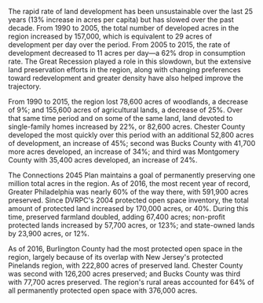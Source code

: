 The rapid rate of land development has been unsustainable over the last 25 years (13% increase in acres per capita) but has slowed over the past decade. From 1990 to 2005, the total number of developed acres in the region increased by 157,000, which is equivalent to 29 acres of development per day over the period. From 2005 to 2015, the rate of development decreased to 11 acres per day—a 62% drop in consumption rate. The Great Recession played a role in this slowdown, but the extensive land preservation efforts in the region, along with changing preferences toward redevelopment and greater density have also helped improve the trajectory.

From 1990 to 2015, the region lost 78,600 acres of woodlands, a decrease of 9%; and 155,600 acres of agricultural lands, a decrease of 25%. Over that same time period and on some of the same land, land devoted to single-family homes increased by 22%, or 82,600 acres. Chester County developed the most quickly over this period with an additional 52,800 acres of development, an increase of 45%; second was Bucks County with 41,700 more acres developed, an increase of 34%; and third was Montgomery County with 35,400 acres developed, an increase of 24%.

The Connections 2045 Plan maintains a goal of permanently preserving one million total acres in the region. As of 2016, the most recent year of record, Greater Philadelphia was nearly 60% of the way there, with 591,900 acres preserved. Since DVRPC's 2004 protected open space inventory, the total amount of protected land increased by 170,000 acres, or 40%. During this time, preserved farmland doubled, adding 67,400 acres; non-profit protected lands increased by 57,700 acres, or 123%; and state-owned lands by 23,900 acres, or 12%.

As of 2016, Burlington County had the most protected open space in the region, largely because of its overlap with New Jersey's protected Pinelands region, with 222,800 acres of preserved land. Chester County was second with 126,200 acres preserved; and Bucks County was third with 77,700 acres preserved. The region's rural areas accounted for 64% of all permanently protected open space with 376,000 acres.